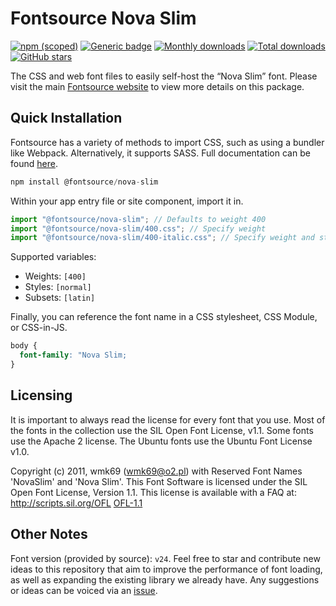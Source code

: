 # Fontsource Nova Slim

[![npm (scoped)](https://img.shields.io/npm/v/@fontsource/nova-slim?color=brightgreen)](https://www.npmjs.com/package/@fontsource/nova-slim) [![Generic badge](https://img.shields.io/badge/fontsource-passing-brightgreen)](https://github.com/fontsource/fontsource) [![Monthly downloads](https://badgen.net/npm/dm/@fontsource/nova-slim)](https://github.com/fontsource/fontsource) [![Total downloads](https://badgen.net/npm/dt/@fontsource/nova-slim)](https://github.com/fontsource/fontsource) [![GitHub stars](https://img.shields.io/github/stars/fontsource/fontsource.svg?style=social&label=Star)](https://github.com/fontsource/fontsource/stargazers)

The CSS and web font files to easily self-host the “Nova Slim” font. Please visit the main [Fontsource website](https://fontsource.org/fonts/nova-slim) to view more details on this package.

## Quick Installation

Fontsource has a variety of methods to import CSS, such as using a bundler like Webpack. Alternatively, it supports SASS. Full documentation can be found [here](https://fontsource.org/docs/introduction).

```javascript
npm install @fontsource/nova-slim
```

Within your app entry file or site component, import it in.

```javascript
import "@fontsource/nova-slim"; // Defaults to weight 400
import "@fontsource/nova-slim/400.css"; // Specify weight
import "@fontsource/nova-slim/400-italic.css"; // Specify weight and style

```

Supported variables:
- Weights: `[400]`
- Styles: `[normal]`
- Subsets: `[latin]`

Finally, you can reference the font name in a CSS stylesheet, CSS Module, or CSS-in-JS.

```css
body {
  font-family: "Nova Slim;
}
```

## Licensing
It is important to always read the license for every font that you use.
Most of the fonts in the collection use the SIL Open Font License, v1.1. Some fonts use the Apache 2 license. The Ubuntu fonts use the Ubuntu Font License v1.0.

Copyright (c) 2011, wmk69 (wmk69@o2.pl) with Reserved Font Names 'NovaSlim' and 'Nova Slim'. This Font Software is licensed under the SIL Open Font License, Version 1.1. This license is available with a FAQ at: http://scripts.sil.org/OFL
[OFL-1.1](http://scripts.sil.org/OFL)

## Other Notes
Font version (provided by source): `v24`.
Feel free to star and contribute new ideas to this repository that aim to improve the performance of font loading, as well as expanding the existing library we already have. Any suggestions or ideas can be voiced via an [issue](https://github.com/fontsource/fontsource/issues).